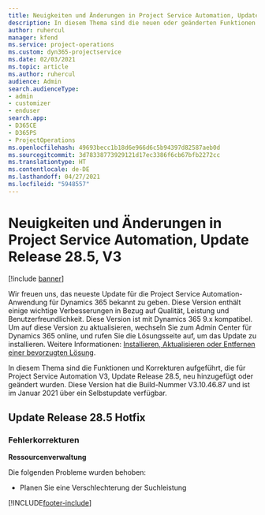 ```yaml
---
title: Neuigkeiten und Änderungen in Project Service Automation, Update Release 28.5 Hotfix, V3
description: In diesem Thema sind die neuen oder geänderten Funktionen und Fehlerbehebungen für Project Service Automation Hotfix V3, Update Release 28.5 aufgeführt.
author: ruhercul
manager: kfend
ms.service: project-operations
ms.custom: dyn365-projectservice
ms.date: 02/03/2021
ms.topic: article
ms.author: ruhercul
audience: Admin
search.audienceType:
- admin
- customizer
- enduser
search.app:
- D365CE
- D365PS
- ProjectOperations
ms.openlocfilehash: 49693becc1b18d6e966d6c5b94397d82587aeb0d
ms.sourcegitcommit: 3d78338773929121d17ec3386f6cb67bfb2272cc
ms.translationtype: HT
ms.contentlocale: de-DE
ms.lasthandoff: 04/27/2021
ms.locfileid: "5948557"
---
```

# <a name="whats-new-or-changed-in-project-service-automation-update-release-285-v3"></a>Neuigkeiten und Änderungen in Project Service Automation, Update Release 28.5, V3

[!include [banner](../includes/psa-now-project-operations.md)]

Wir freuen uns, das neueste Update für die Project Service Automation-Anwendung für Dynamics 365 bekannt zu geben. Diese Version enthält einige wichtige Verbesserungen in Bezug auf Qualität, Leistung und Benutzerfreundlichkeit. Diese Version ist mit Dynamics 365 9.x kompatibel. Um auf diese Version zu aktualisieren, wechseln Sie zum Admin Center für Dynamics 365 online, und rufen Sie die Lösungsseite auf, um das Update zu installieren. Weitere Informationen: [Installieren, Aktualisieren oder Entfernen einer bevorzugten Lösung](/power-platform/admin/install-remove-preferred-solution).

In diesem Thema sind die Funktionen und Korrekturen aufgeführt, die für Project Service Automation V3, Update Release 28.5, neu hinzugefügt oder geändert wurden. Diese Version hat die Build-Nummer V3.10.46.87 und ist im Januar 2021 über ein Selbstupdate verfügbar.

## <a name="update-release-285-hotfix"></a>Update Release 28.5 Hotfix

### <a name="bug-fixes"></a>Fehlerkorrekturen

**Ressourcenverwaltung**

Die folgenden Probleme wurden behoben:

- Planen Sie eine Verschlechterung der Suchleistung



[!INCLUDE[footer-include](../includes/footer-banner.md)]